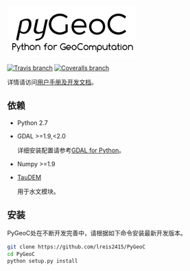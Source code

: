 ![pygeoc](docs/img/pygeoc.png)

[![Travis branch](https://img.shields.io/travis/lreis2415/PyGeoC/master.svg)](https://travis-ci.org/lreis2415/PyGeoC)
[![Coveralls branch](https://img.shields.io/coveralls/lreis2415/PyGeoC/master.svg)](https://coveralls.io/github/lreis2415/PyGeoC?branch=master)

详情请访问[用户手册及开发文档](https://lreis2415.github.io/PyGeoC/)。

## 依赖
+ Python 2.7
+ GDAL >=1.9,<2.0 
 
  详细安装配置请参考[GDAL for Python](docs/python_gdal_install.rst)。
+ Numpy >=1.9
+ [TauDEM](http://hydrology.usu.edu/taudem/taudem5/)

  用于水文模块。

## 安装
PyGeoC处在不断开发完善中，请根据如下命令安装最新开发版本。

```bash
git clone https://github.com/lreis2415/PyGeoC
cd PyGeoC
python setup.py install
```

